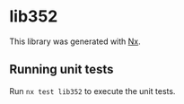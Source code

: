 # lib352

This library was generated with [Nx](https://nx.dev).

## Running unit tests

Run `nx test lib352` to execute the unit tests.
